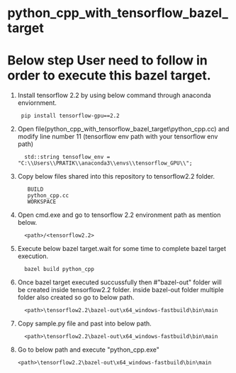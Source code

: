 # python_cpp_with_tensorflow_bazel_target

# Below step User need to follow in order to execute this bazel target.

1) Install tensorflow 2.2 by using below command through anaconda enviornment.

        pip install tensorflow-gpu==2.2

2) Open file(python_cpp_with_tensorflow_bazel_target\python_cpp.cc) and modify line number 11 (tensorflow env path with your tensorflow env path) 

         std::string tensoflow_env = "C:\\Users\\PRATIK\\anaconda3\\envs\\tensorflow_GPU\\";


4) Copy below files shared into this repository to tensorflow2.2 folder.
                
          BUILD
          python_cpp.cc
          WORKSPACE
          
5) Open cmd.exe and go to tensorflow 2.2 environment path as mention below.
      
         <path>/<tensorflow2.2>          

5) Execute below bazel target.wait for some time to complete bazel target execution.
        
         bazel build python_cpp

6) Once bazel target executed succussfully then #"bazel-out" folder will be created inside tensorflow2.2 folder.
   inside bazel-out folder multiple folder also created so go to below path. 
         
         <path>\tensorflow2.2\bazel-out\x64_windows-fastbuild\bin\main

7) Copy sample.py file and past into below path.

         <path>\tensorflow2.2\bazel-out\x64_windows-fastbuild\bin\main

8) Go to below path and execute "python_cpp.exe"


       <path>\tensorflow2.2\bazel-out\x64_windows-fastbuild\bin\main




